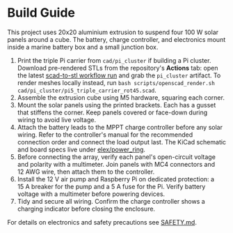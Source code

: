 # Build Guide

This project uses 20x20 aluminium extrusion to suspend four 100 W solar panels around a cube.
The battery, charge controller, and electronics mount inside a marine battery box and a small
junction box.

1. Print the triple Pi carrier from `cad/pi_cluster` if building a Pi cluster.
   Download pre-rendered STLs from the repository's **Actions** tab: open the
   latest [scad-to-stl workflow run][stl-workflow] and grab the `pi_cluster`
   artifact. To render meshes locally instead, run
   `bash scripts/openscad_render.sh cad/pi_cluster/pi5_triple_carrier_rot45.scad`.
2. Assemble the extrusion cube using M5 hardware, squaring each corner.
3. Mount the solar panels using the printed brackets. Each has a gusset that
   stiffens the corner. Keep panels covered or face-down during wiring to avoid
   live voltage.
4. Attach the battery leads to the MPPT charge controller before any solar
   wiring. Refer to the controller's manual for the recommended connection order
   and connect the load output last. The KiCad schematic and board specs live
   under [elex/power_ring](../elex/power_ring/).
5. Before connecting the array, verify each panel's open-circuit voltage and
   polarity with a multimeter. Join panels with MC4 connectors and 12 AWG wire,
   then attach them to the controller.
6. Install the 12 V air pump and Raspberry Pi on dedicated protection: a 15 A breaker for the pump
   and a 5 A fuse for the Pi. Verify battery voltage with a multimeter before powering devices.
7. Tidy and secure all wiring. Confirm the charge controller shows a charging indicator before
   closing the enclosure.

For details on electronics and safety precautions see [SAFETY.md](SAFETY.md).

[stl-workflow]: https://github.com/futuroptimist/sugarkube/actions/workflows/scad-to-stl.yml
